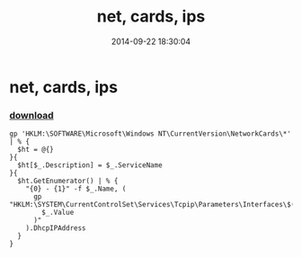 ﻿---
pid:            5459
poster:         greg zakharov
title:          net, cards, ips
date:           2014-09-22 18:30:04
format:         posh
parent:         0
parent:         0

---

# net, cards, ips

### [download](5459.ps1)



```posh
gp 'HKLM:\SOFTWARE\Microsoft\Windows NT\CurrentVersion\NetworkCards\*' | % {
  $ht = @{}
}{
  $ht[$_.Description] = $_.ServiceName
}{
  $ht.GetEnumerator() | % {
    "{0} - {1}" -f $_.Name, (
      gp "HKLM:\SYSTEM\CurrentControlSet\Services\Tcpip\Parameters\Interfaces\$(
        $_.Value
      )"
    ).DhcpIPAddress
  }
}
```
